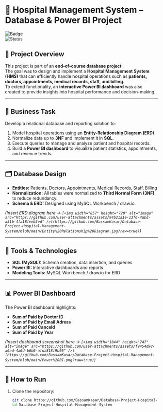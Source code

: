 # 🏥 Hospital Management System – Database & Power BI Project  

![Badge](https://img.shields.io/badge/Certificate-Database_Project-blue)  
![Status](https://img.shields.io/badge/Status-Completed-brightgreen)  

## 📌 Project Overview  
This project is part of an **end-of-course database project**.  
The goal was to design and implement a **Hospital Management System (HMS)** that can efficiently handle hospital operations such as **patients, doctors, appointments, medical records, staff, and billing**.  
To extend functionality, an **interactive Power BI dashboard** was also created to provide insights into hospital performance and decision-making.  

---

## 🎯 Business Task  
Develop a relational database and reporting solution to:  
1. Model hospital operations using an **Entity-Relationship Diagram (ERD)**.  
2. Normalize data up to **3NF** and implement it in **SQL**.  
3. Execute queries to manage and analyze patient and hospital records.  
4. Build a **Power BI dashboard** to visualize patient statistics, appointments, and revenue trends.  

---

## 🗂 Database Design  
- **Entities:** Patients, Doctors, Appointments, Medical Records, Staff, Billing  
- **Normalization:** All tables were normalized to **Third Normal Form (3NF)** to reduce redundancy.  
- **Schema & ERD:** Designed using MySQL Workbench / draw.io.  

*(Insert ERD diagram here → `[<img width="857" height="720" alt="image" src="https://github.com/user-attachments/assets/94b21a1e-13f6-4abd-a51b-4fa18feeb5ed" />](https://github.com/BassamKasar/Database-Project-Hospital-Management-System/blob/main/Entity%20Relationship%20Diagram.jpg?raw=true)`)*  

---

## 🔧 Tools & Technologies  
- **SQL (MySQL):** Schema creation, data insertion, and queries  
- **Power BI:** Interactive dashboards and reports  
- **Modeling Tools:** MySQL Workbench / draw.io for ERD  

---

## 📊 Power BI Dashboard  
The Power BI dashboard highlights:  
- **Sum of Paid by Doctor ID**  
- **Sum of Paid by Email Adress**
- **Sum of Paid Canceld**  
- **Sum of Paid by Year**

*(Insert dashboard screenshot here → `[<img width="1844" height="747" alt="image" src="https://github.com/user-attachments/assets/f9454d98-a6ad-4a6d-b6b0-afda818f9b05" />](https://github.com/BassamKasar/Database-Project-Hospital-Management-System/blob/main/Power%20BI.png?raw=true)`)*  

---

## 🚀 How to Run  
1. Clone the repository:  
   ```bash
   git clone https://github.com/BassamKasar/Database-Project-Hospital-Management-System.git
   cd Database-Project-Hospital-Management-System
